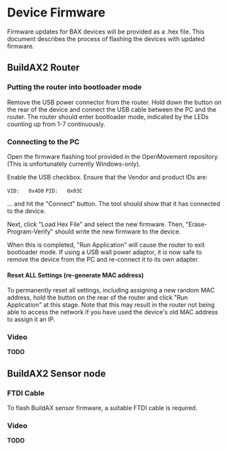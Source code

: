 
# Device Firmware

Firmware updates for BAX devices will be provided as a .hex file. This 
document describes the process of flashing the devices with updated firmware.

## BuildAX2 Router

### Putting the router into bootloader mode

Remove the USB power connector from the router. Hold down the button on the 
rear of the device and connect the USB cable between the PC and the router. 
The router should enter bootloader mode, indicated by the LEDs counting up 
from 1-7 continuously. 

### Connecting to the PC 

Open the firmware flashing tool provided in the OpenMovement repository. 
(This is unfortunately currently Windows-only).

Enable the USB checkbox. Ensure that the Vendor and product IDs are:

`VID:   0x4D8`
`PID:   0x03C`

... and hit the "Connect" button. The tool should show that it has connected 
to the device.

Next, click "Load Hex File" and select the new firmware. Then,
"Erase-Program-Verify" should write the new firmware to the device. 

When this is completed, "Run Application" will cause the router to exit
bootloader mode. If using a USB wall power adaptor, it is now safe to remove 
the device from the PC and re-connect it to its own adapter.

#### Reset ALL Settings (re-generate MAC address)

To permanently reset all settings, including assigning a new random MAC address,
hold the button on the rear of the router and click "Run Application" at this
stage. Note that this may result in the router not being able to access the
network if you have used the device's old MAC address to assign it an IP.

### Video
**TODO**

## BuildAX2 Sensor node

### FTDI Cable
To flash BuildAX sensor firmware, a suitable FTDI cable is required.

### Video
**TODO**
